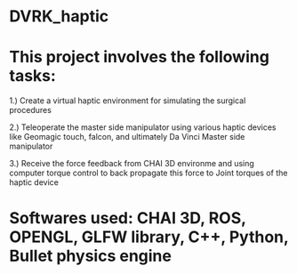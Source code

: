# DVRK_haptic

# This project involves the following tasks:
1.) Create a virtual haptic environment for simulating the surgical procedures

2.) Teleoperate the master side manipulator using various haptic devices like Geomagic touch, falcon, and ultimately Da Vinci Master side manipulator

3.) Receive the force feedback from CHAI 3D environme and using computer torque control to back propagate this force to Joint torques of the haptic device

# Softwares used: CHAI 3D, ROS, OPENGL, GLFW library, C++, Python, Bullet physics engine

